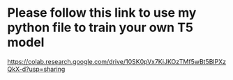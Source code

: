 # Please follow this link to use my python file to train your own T5 model
https://colab.research.google.com/drive/10SK0pVx7KiJKOzTMf5wBt5BlPXzQkX-d?usp=sharing
